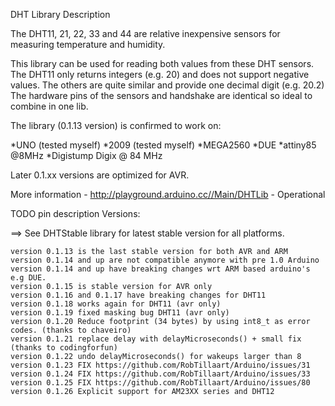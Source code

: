 DHT Library
Description

The DHT11, 21, 22, 33 and 44 are relative inexpensive sensors for measuring temperature and humidity.

This library can be used for reading both values from these DHT sensors. The DHT11 only returns integers (e.g. 20) and does not support negative values. The others are quite similar and provide one decimal digit (e.g. 20.2) The hardware pins of the sensors and handshake are identical so ideal to combine in one lib.

The library (0.1.13 version) is confirmed to work on:

*UNO (tested myself) *2009 (tested myself) *MEGA2560 *DUE *attiny85 @8MHz *Digistump Digix @ 84 MHz

Later 0.1.xx versions are optimized for AVR.

More information - http://playground.arduino.cc//Main/DHTLib -
Operational

TODO pin description
Versions:

==> See DHTStable library for latest stable version for all platforms.

    version 0.1.13 is the last stable version for both AVR and ARM
    version 0.1.14 and up are not compatible anymore with pre 1.0 Arduino
    version 0.1.14 and up have breaking changes wrt ARM based arduino's e.g DUE.
    version 0.1.15 is stable version for AVR only
    version 0.1.16 and 0.1.17 have breaking changes for DHT11
    version 0.1.18 works again for DHT11 (avr only)
    version 0.1.19 fixed masking bug DHT11 (avr only)
    version 0.1.20 Reduce footprint (34 bytes) by using int8_t as error codes. (thanks to chaveiro)
    version 0.1.21 replace delay with delayMicroseconds() + small fix (thanks to codingforfun)
    version 0.1.22 undo delayMicroseconds() for wakeups larger than 8
    version 0.1.23 FIX https://github.com/RobTillaart/Arduino/issues/31
    version 0.1.24 FIX https://github.com/RobTillaart/Arduino/issues/33
    version 0.1.25 FIX https://github.com/RobTillaart/Arduino/issues/80
    version 0.1.26 Explicit support for AM23XX series and DHT12
